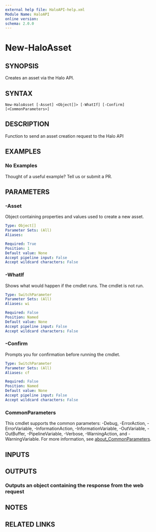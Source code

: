 ```yaml
---
external help file: HaloAPI-help.xml
Module Name: HaloAPI
online version:
schema: 2.0.0
---
```


# New-HaloAsset

## SYNOPSIS

Creates an asset via the Halo API.

## SYNTAX

```
New-HaloAsset [-Asset] <Object[]> [-WhatIf] [-Confirm] [<CommonParameters>]
```

## DESCRIPTION

Function to send an asset creation request to the Halo API

## EXAMPLES

### No Examples

Thought of a useful example? Tell us or submit a PR.

## PARAMETERS

### -Asset

Object containing properties and values used to create a new asset.

```yaml
Type: Object[]
Parameter Sets: (All)
Aliases:

Required: True
Position: 1
Default value: None
Accept pipeline input: False
Accept wildcard characters: False
```

### -WhatIf

Shows what would happen if the cmdlet runs. The cmdlet is not run.

```yaml
Type: SwitchParameter
Parameter Sets: (All)
Aliases: wi

Required: False
Position: Named
Default value: None
Accept pipeline input: False
Accept wildcard characters: False
```

### -Confirm

Prompts you for confirmation before running the cmdlet.

```yaml
Type: SwitchParameter
Parameter Sets: (All)
Aliases: cf

Required: False
Position: Named
Default value: None
Accept pipeline input: False
Accept wildcard characters: False
```

### CommonParameters
This cmdlet supports the common parameters: -Debug, -ErrorAction, -ErrorVariable, -InformationAction, -InformationVariable, -OutVariable, -OutBuffer, -PipelineVariable, -Verbose, -WarningAction, and -WarningVariable. For more information, see [about_CommonParameters](http://go.microsoft.com/fwlink/?LinkID=113216).

## INPUTS

## OUTPUTS

### Outputs an object containing the response from the web request

## NOTES

## RELATED LINKS
